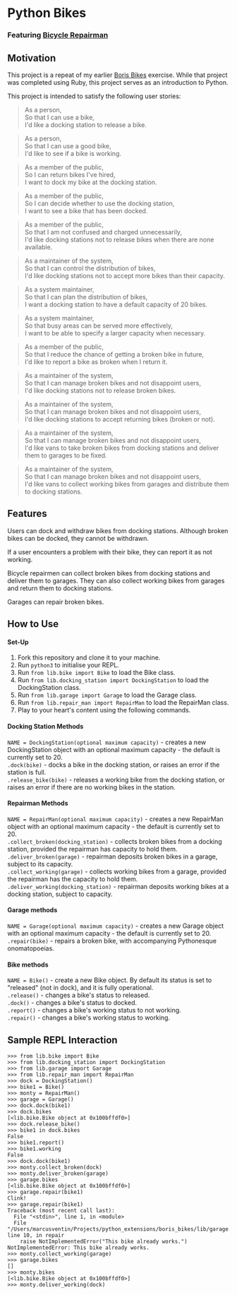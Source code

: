 # Python Bikes
### Featuring [Bicycle Repairman](https://www.dailymotion.com/video/x2howud)

## Motivation
This project is a repeat of my earlier [Boris Bikes](https://github.com/marcusventin/boris-bikes) exercise. While that project was completed using Ruby, this project serves as an introduction to Python.

This project is intended to satisfy the following user stories:  
> As a person,  
> So that I can use a bike,  
> I'd like a docking station to release a bike.

> As a person,  
> So that I can use a good bike,  
> I'd like to see if a bike is working.

> As a member of the public,  
> So I can return bikes I've hired,  
> I want to dock my bike at the docking station.

> As a member of the public,  
> So I can decide whether to use the docking station,  
> I want to see a bike that has been docked.  

> As a member of the public,  
> So that I am not confused and charged unnecessarily,  
> I'd like docking stations not to release bikes when there are none available.

> As a maintainer of the system,  
> So that I can control the distribution of bikes,  
> I'd like docking stations not to accept more bikes than their capacity.

> As a system maintainer,  
> So that I can plan the distribution of bikes,  
> I want a docking station to have a default capacity of 20 bikes.

> As a system maintainer,  
> So that busy areas can be served more effectively,  
> I want to be able to specify a larger capacity when necessary.

> As a member of the public,  
> So that I reduce the chance of getting a broken bike in future,  
> I'd like to report a bike as broken when I return it.

> As a maintainer of the system,  
> So that I can manage broken bikes and not disappoint users,  
> I'd like docking stations not to release broken bikes.  

> As a maintainer of the system,  
> So that I can manage broken bikes and not disappoint users,  
> I'd like docking stations to accept returning bikes (broken or not).

> As a maintainer of the system,  
> So that I can manage broken bikes and not disappoint users,  
> I'd like vans to take broken bikes from docking stations and deliver them to garages to be fixed.  

> As a maintainer of the system,  
> So that I can manage broken bikes and not disappoint users,  
> I'd like vans to collect working bikes from garages and distribute them to docking stations.  

## Features
Users can dock and withdraw bikes from docking stations. Although broken bikes can be docked, they cannot be withdrawn.  

If a user encounters a problem with their bike, they can report it as not working.  

Bicycle repairmen can collect broken bikes from docking stations and deliver them to garages. They can also collect working bikes from garages and return them to docking stations.  

Garages can repair broken bikes.  

## How to Use
#### Set-Up
1. Fork this repository and clone it to your machine.
2. Run `python3` to initialise your REPL.
3. Run `from lib.bike import Bike` to load the Bike class.
4. Run `from lib.docking_station import DockingStation` to load the DockingStation class.
5. Run `from lib.garage import Garage` to load the Garage class.
6. Run `from lib.repair_man import RepairMan` to load the RepairMan class.
7. Play to your heart's content using the following commands.

#### Docking Station Methods
`NAME = DockingStation(optional maximum capacity)` - creates a new DockingStation object with an optional maximum capacity - the default is currently set to 20.  
`.dock(bike)` - docks a bike in the docking station, or raises an error if the station is full.  
`.release_bike(bike)` - releases a working bike from the docking station, or raises an error if there are no working bikes in the station.  

#### Repairman Methods
`NAME = RepairMan(optional maximum capacity)` - creates a new RepairMan object with an optional maximum capacity - the default is currently set to 20.  
`.collect_broken(docking_station)` - collects broken bikes from a docking station, provided the repairman has capacity to hold them.  
`.deliver_broken(garage)` - repairman deposits broken bikes in a garage, subject to its capacity.  
`.collect_working(garage)` - collects working bikes from a garage, provided the repairman has the capacity to hold them.  
`.deliver_working(docking_station)` - repairman deposits working bikes at a docking station, subject to capacity.  

#### Garage methods  
`NAME = Garage(optional maximum capacity)` - creates a new Garage object with an optional maximum capacity - the default is currently set to 20.  
`.repair(bike)` - repairs a broken bike, with accompanying Pythonesque onomatopoeias.  

#### Bike methods  
`NAME = Bike()` - create a new Bike object. By default its status is set to "released" (not in dock), and it is fully operational.  
`.release()` - changes a bike's status to released.  
`.dock()` - changes a bike's status to docked.  
`.report()` - changes a bike's working status to not working.  
`.repair()` - changes a bike's working status to working.  

## Sample REPL Interaction
```
>>> from lib.bike import Bike
>>> from lib.docking_station import DockingStation
>>> from lib.garage import Garage
>>> from lib.repair_man import RepairMan
>>> dock = DockingStation()
>>> bike1 = Bike()
>>> monty = RepairMan()
>>> garage = Garage()
>>> dock.dock(bike1)
>>> dock.bikes
[<lib.bike.Bike object at 0x100bffdf0>]
>>> dock.release_bike()
>>> bike1 in dock.bikes
False
>>> bike1.report()
>>> bike1.working
False
>>> dock.dock(bike1)
>>> monty.collect_broken(dock)
>>> monty.deliver_broken(garage)
>>> garage.bikes
[<lib.bike.Bike object at 0x100bffdf0>]
>>> garage.repair(bike1)
Clink!
>>> garage.repair(bike1)
Traceback (most recent call last):
  File "<stdin>", line 1, in <module>
  File "/Users/marcusventin/Projects/python_extensions/boris_bikes/lib/garage.py", line 10, in repair
    raise NotImplementedError("This bike already works.")
NotImplementedError: This bike already works.
>>> monty.collect_working(garage)
>>> garage.bikes
[]
>>> monty.bikes
[<lib.bike.Bike object at 0x100bffdf0>]
>>> monty.deliver_working(dock)
```
